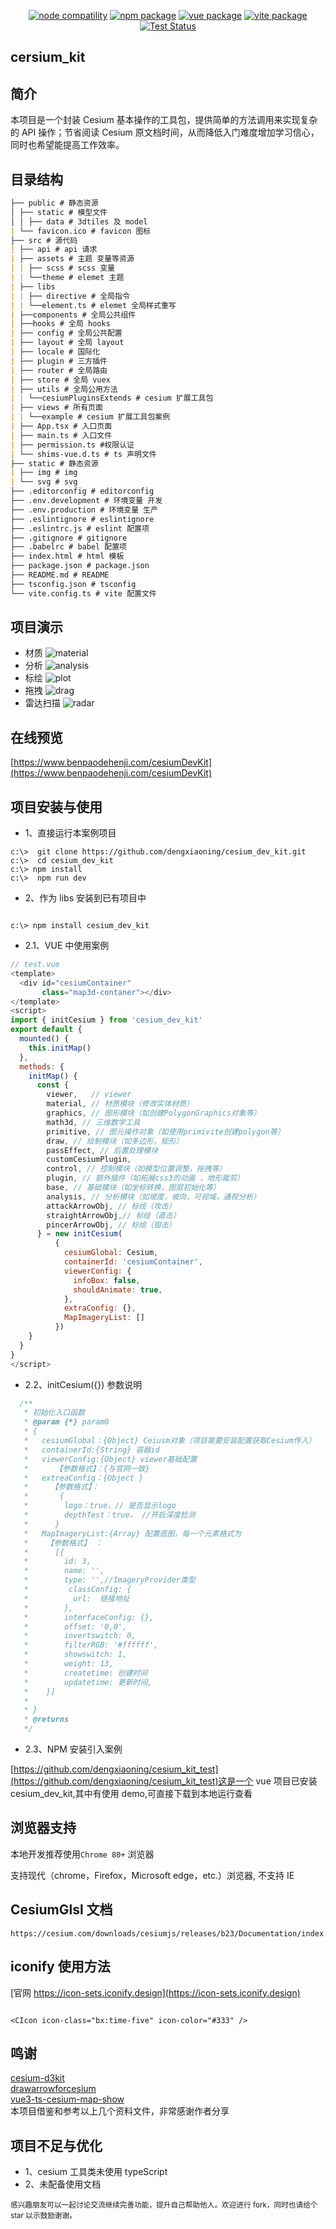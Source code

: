 <p align="center">
    <a href="https://npmjs.com/package/node"><img src="https://img.shields.io/node/v/vite.svg" alt="node compatility"></a>
    <a href="https://npmjs.com/package/npm"><img src="https://img.shields.io/badge/npm-v6.14.10-blue" alt="npm package"></a>
    <a href="https://npmjs.com/package/vue"><img src="https://img.shields.io/badge/vue-v3.0.5-success" alt="vue package"></a>
    <a href="https://npmjs.com/package/vite"><img src="https://img.shields.io/badge/vite-v2.6.10-blue" alt="vite package"></a>
    <a href="https://jestjs.io"><img src="https://github.com/openlayers/openlayers/workflows/Test/badge.svg" alt="Test Status"></a>
</p>

## cersium_kit

## 简介

本项目是一个封装 Cesium 基本操作的工具包，提供简单的方法调用来实现复杂的 API 操作；节省阅读 Cesium 原文档时间，从而降低入门难度增加学习信心，同时也希望能提高工作效率。

## 目录结构

```md
├── public # 静态资源
│ ├── static # 模型文件
│ │ ├── data # 3dtiles 及 model
| └── favicon.ico # favicon 图标
├── src # 源代码
| ├── api # api 请求
| ├── assets # 主题 变量等资源
| | ├── scss # scss 变量
| | └──theme # elemet 主题
| ├── libs
| | ├── directive # 全局指令
| | └──element.ts # elemet 全局样式重写
| ├──components # 全局公共组件
| ├──hooks # 全局 hooks
| ├── config # 全局公共配置
| ├── layout # 全局 layout
| ├── locale # 国际化
| ├── plugin # 三方插件
| ├── router # 全局路由
| ├── store # 全局 vuex
| ├── utils # 全局公用方法
| | └──cesiumPluginsExtends # cesium 扩展工具包
| ├── views # 所有页面
| | └──example # cesium 扩展工具包案例
| ├── App.tsx # 入口页面
| ├── main.ts # 入口文件
| ├── permission.ts #权限认证
| └── shims-vue.d.ts # ts 声明文件
├── static # 静态资源
| ├── img # img
| └── svg # svg
├── .editorconfig # editorconfig
├── .env.development # 环境变量 开发
├── .env.production # 环境变量 生产
├── .eslintignore # eslintignore
├── .eslintrc.js # eslint 配置项
├── .gitignore # gitignore
├── .babelrc # babel 配置项
├── index.html # html 模板
├── package.json # package.json
├── README.md # README
├── tsconfig.json # tsconfig
└── vite.config.ts # vite 配置文件
```

##

## 项目演示

- 材质
  ![material](https://github.com/dengxiaoning/cesium_dev_kit/blob/master/src/assets/image/preview/material.gif)
- 分析
  ![analysis](https://github.com/dengxiaoning/cesium_dev_kit/blob/master/src/assets/image/preview/analysis.gif)
- 标绘
  ![plot](https://github.com/dengxiaoning/cesium_dev_kit/blob/master/src/assets/image/preview/plot.gif)
- 拖拽
  ![drag](https://github.com/dengxiaoning/cesium_dev_kit/blob/master/src/assets/image/preview/drag.gif)
- 雷达扫描
  ![radar](https://github.com/dengxiaoning/cesium_dev_kit/blob/master/src/assets/image/preview/radar.gif)

## 在线预览

[https://www.benpaodehenji.com/cesiumDevKit](https://www.benpaodehenji.com/cesiumDevKit)

## 项目安装与使用

- 1、直接运行本案例项目

```
c:\>  git clone https://github.com/dengxiaoning/cesium_dev_kit.git
c:\>  cd cesium_dev_kit
c:\> npm install
c:\>  npm run dev

```

- 2、作为 libs 安装到已有项目中

```shell

c:\> npm install cesium_dev_kit

```

- 2.1、VUE 中使用案例

```javaScript
// test.vue
<template>
  <div id="cesiumContainer"
       class="map3d-contaner"></div>
</template>
<script>
import { initCesium } from 'cesium_dev_kit'
export default {
  mounted() {
    this.initMap()
  },
  methods: {
    initMap() {
      const {
        viewer,   // viewer
        material, // 材质模块（修改实体材质）
        graphics, // 图形模块（如创建PolygonGraphics对象等）
        math3d, // 三维数学工具
        primitive, // 图元操作对象（如使用primivite创建polygon等）
        draw, // 绘制模块（如多边形，矩形）
        passEffect, // 后置处理模块
        customCesiumPlugin,
        control, // 控制模块（如模型位置调整，拖拽等）
        plugin, // 额外插件（如拓展css3的动画 ，地形裁剪）
        base, // 基础模块（如坐标转换，图层初始化等）
        analysis, // 分析模块（如坡度，坡向，可视域，通视分析）
        attackArrowObj, // 标绘（攻击）
        straightArrowObj,// 标绘（直击）
        pincerArrowObj, // 标绘（钳击）
      } = new initCesium(
          {
            cesiumGlobal: Cesium,
            containerId: 'cesiumContainer',
            viewerConfig: {
              infoBox: false,
              shouldAnimate: true,
            },
            extraConfig: {},
            MapImageryList: []
          })
    }
  }
}
</script>
```

- 2.2、initCesium({}) 参数说明

```javaScript
  /**
   * 初始化入口函数
   * @param {*} param0
   * {
   *   cesiumGlobal：{Object} Ceiusm对象（项目需要安装配置获取Cesium传入）
   *   containerId:{String} 容器id
   *   viewerConfig:{Object} viewer基础配置
   *      【参数格式】：{与官网一致}
   *   extreaConfig：{Object }
   *     【参数格式】：
   *       {
   *        logo：true，// 是否显示logo
   *        depthTest：true， //开启深度检测
   *      }
   *   MapImageryList:{Array} 配置底图，每一个元素格式为
   *    【参数格式】 ：
   *      [{
   *        id: 3,
   *        name: '',
   *        type: '',//ImageryProvider类型
   *         classConfig: {
   *          url:  链接地址
   *        },
   *        interfaceConfig: {},
   *        offset: '0,0',
   *        invertswitch: 0,
   *        filterRGB: '#ffffff',
   *        showswitch: 1,
   *        weight: 13,
   *        createtime: 创建时间
   *        updatetime: 更新时间,
   *    }]
   *
   * }
   * @returns
   */
```

- 2.3、NPM 安装引入案例

[https://github.com/dengxiaoning/cesium_kit_test](https://github.com/dengxiaoning/cesium_kit_test)这是一个 vue 项目已安装 cesium_dev_kit,其中有使用 demo,可直接下载到本地运行查看

##

## 浏览器支持

本地开发推荐使用`Chrome 80+` 浏览器

支持现代（chrome，Firefox，Microsoft edge，etc.）浏览器, 不支持 IE

## CesiumGlsl 文档

```
https://cesium.com/downloads/cesiumjs/releases/b23/Documentation/index.html

```

## iconify 使用方法

[官网 https://icon-sets.iconify.design](https://icon-sets.iconify.design)

```

<CIcon icon-class="bx:time-five" icon-color="#333" />

```

## 鸣谢

[cesium-d3kit](https://github.com/zhangti0708/cesium-d3kit)<br/>
[drawarrowforcesium](https://gitcode.net/mirrors/gitgitczl/drawarrowforcesium)<br/>
[vue3-ts-cesium-map-show](https://gitee.com/hawk86104/vue3-ts-cesium-map-show)<br/>
本项目借鉴和参考以上几个资料文件，非常感谢作者分享

## 项目不足与优化

- 1、cesium 工具类未使用 typeScript
- 2、未配备使用文档

<small>感兴趣朋友可以一起讨论交流继续完善功能，提升自己帮助他人。欢迎进行 fork，同时也请给个 star 以示鼓励谢谢。</small>
